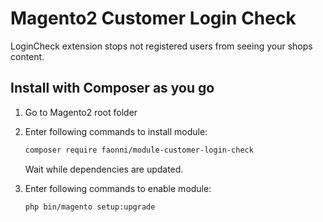 # Magento2 Customer Login Check
LoginCheck extension stops not registered users from seeing your shops content.

## Install with Composer as you go

1. Go to Magento2 root folder

2. Enter following commands to install module:

    ```bash
    composer require faonni/module-customer-login-check
    ```
   Wait while dependencies are updated.

3. Enter following commands to enable module:

    ```bash
    php bin/magento setup:upgrade
    ```